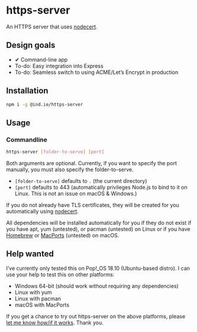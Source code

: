 # https-server

An HTTPS server that uses [nodecert](https://source.ind.ie/hypha/tools/nodecert).

## Design goals

  * ✔ Command-line app
  * To-do: Easy integration into Express
  * To-do: Seamless switch to using ACME/Let’s Encrypt in production

## Installation

```sh
npm i -g @ind.ie/https-server
```

## Usage

### Commandline

```sh
https-server [folder-to-serve] [port]
```

Both arguments are optional. Currently, if you want to specify the port manually, you must also specify the folder-to-serve.

  * `[folder-to-serve]` defaults to `.` (the current directory)
  * `[port]` defaults to 443 (automatically privileges Node.js to bind to it on Linux. This is not an issue on macOS & Windows.)

If you do not already have TLS certificates, they will be created for you automatically using [nodecert](https://source.ind.ie/hypha/tools/nodecert).

All dependencies will be installed automatically for you if they do not exist if you have apt, yum (untested), or pacman (untested) on Linux or if you have [Homebrew](https://brew.sh/) or [MacPorts](https://www.macports.org/) (untested) on macOS.

## Help wanted

I’ve currently only tested this on Pop!_OS 18.10 (Ubuntu-based distro). I can use your help to test this on other platforms:

  * Windows 64-bit (should work without requiring any dependencies)
  * Linux with yum
  * Linux with pacman
  * macOS with MacPorts

If you get a chance to try out https-server on the above platforms, please [let me know how/if it works](https://github.com/indie-mirror/https-server/issues). Thank you.
